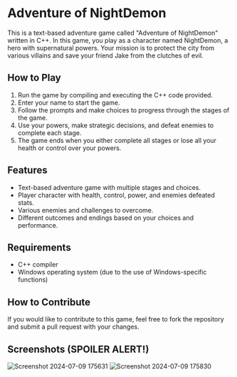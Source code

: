 # Adventure of NightDemon

This is a text-based adventure game called "Adventure of NightDemon" written in C++. In this game, you play as a character named NightDemon, a hero with supernatural powers. Your mission is to protect the city from various villains and save your friend Jake from the clutches of evil.

## How to Play

1. Run the game by compiling and executing the C++ code provided.
2. Enter your name to start the game.
3. Follow the prompts and make choices to progress through the stages of the game.
4. Use your powers, make strategic decisions, and defeat enemies to complete each stage.
5. The game ends when you either complete all stages or lose all your health or control over your powers.

## Features

- Text-based adventure game with multiple stages and choices.
- Player character with health, control, power, and enemies defeated stats.
- Various enemies and challenges to overcome.
- Different outcomes and endings based on your choices and performance.

## Requirements

- C++ compiler
- Windows operating system (due to the use of Windows-specific functions)

## How to Contribute

If you would like to contribute to this game, feel free to fork the repository and submit a pull request with your changes.

## Screenshots (SPOILER ALERT!)
![Screenshot 2024-07-09 175631](https://github.com/ahmadchughtai21/Adventure_of_NightDemon/assets/133879449/90e63e1a-39d1-45f9-9ee8-4f62b840dd76)
![Screenshot 2024-07-09 175830](https://github.com/ahmadchughtai21/Adventure_of_NightDemon/assets/133879449/bd3abdfd-a59c-4e54-ba57-a96e5482fc74)
